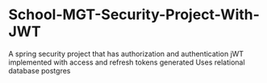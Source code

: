 # School-MGT-Security-Project-With-JWT
 A spring security project that has authorization and authentication
 jWT implemented with access and refresh tokens generated
 Uses relational database postgres
 
